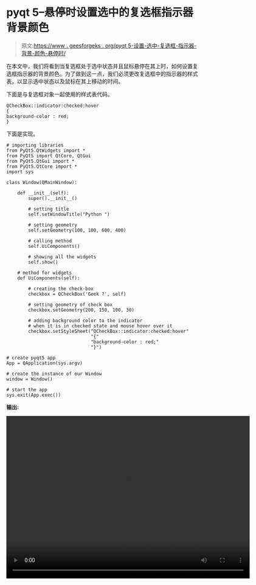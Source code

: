# pyqt 5–悬停时设置选中的复选框指示器背景颜色

> 原文:[https://www . geesforgeks . org/pyqt 5-设置-选中-复选框-指示器-背景-颜色-悬停时/](https://www.geeksforgeeks.org/pyqt5-setting-checked-check-box-indicator-background-color-when-hover/)

在本文中，我们将看到当复选框处于选中状态并且鼠标悬停在其上时，如何设置复选框指示器的背景颜色。为了做到这一点，我们必须更改复选框中的指示器的样式表，以显示选中状态以及鼠标在其上移动的时间。

下面是与复选框对象一起使用的样式表代码。

```
QCheckBox::indicator:checked:hover
{
background-color : red;
}

```

下面是实现。

```
# importing libraries
from PyQt5.QtWidgets import * 
from PyQt5 import QtCore, QtGui
from PyQt5.QtGui import * 
from PyQt5.QtCore import * 
import sys

class Window(QMainWindow):

    def __init__(self):
        super().__init__()

        # setting title
        self.setWindowTitle("Python ")

        # setting geometry
        self.setGeometry(100, 100, 600, 400)

        # calling method
        self.UiComponents()

        # showing all the widgets
        self.show()

    # method for widgets
    def UiComponents(self):

        # creating the check-box
        checkbox = QCheckBox('Geek ?', self)

        # setting geometry of check box
        checkbox.setGeometry(200, 150, 100, 30)

        # adding background color to the indicator
        # when it is in checked state and mouse hover over it
        checkbox.setStyleSheet("QCheckBox::indicator:checked:hover"
                               "{"
                               "background-color : red;"
                               "}")

# create pyqt5 app
App = QApplication(sys.argv)

# create the instance of our Window
window = Window()

# start the app
sys.exit(App.exec())
```

**输出:**

<video class="wp-video-shortcode" id="video-392051-1" width="640" height="428" preload="metadata" controls=""><source type="video/mp4" src="https://media.geeksforgeeks.org/wp-content/uploads/20200329192151/Python-29-03-2020-19_17_32.mp4?_=1">[https://media.geeksforgeeks.org/wp-content/uploads/20200329192151/Python-29-03-2020-19_17_32.mp4](https://media.geeksforgeeks.org/wp-content/uploads/20200329192151/Python-29-03-2020-19_17_32.mp4)</video>